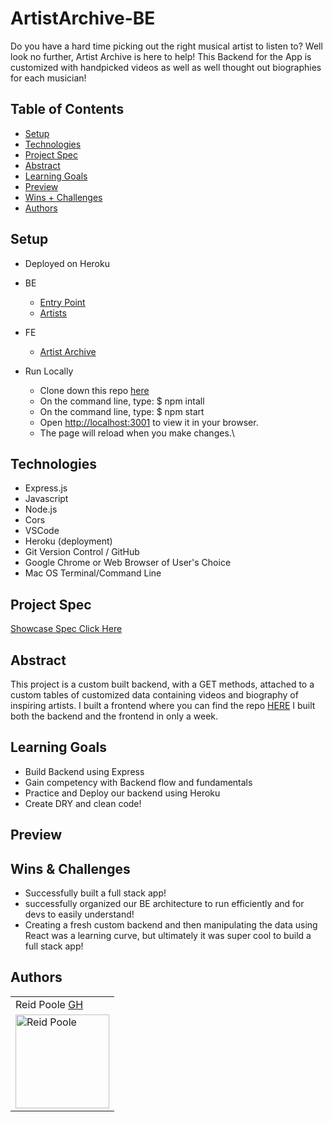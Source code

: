 # ArtistArchive-BE
Do you have a hard time picking out the right musical artist to listen to?  Well look no further, Artist Archive is here to help! This Backend for the App is customized with handpicked videos as well as well thought out biographies for each musician!

## Table of Contents
  - [Setup](#setup)
  - [Technologies](#technologies)
  - [Project Spec](#project-spec)
  - [Abstract](#abstract)
  - [Learning Goals](#learning-goals)
  - [Preview](#preview)
  - [Wins + Challenges](#wins-and-challenges)
  - [Authors](#Authors)

## Setup
- Deployed on Heroku 
- BE
  - [Entry Point](https://artist-archive-be.herokuapp.com)
  - [Artists](https://artist-archive-be.herokuapp.com/api/v1/artists)
- FE
  - [Artist Archive](https://artist-archive-fe.herokuapp.com/)
  
- Run Locally 
  - Clone down this repo [here](https://github.com/KarrarQ/shelf-life-BE)
  - On the command line, type: $ npm intall
  - On the command line, type: $ npm start
  - Open [http://localhost:3001](http://localhost:3001) to view it in your browser.
  - The page will reload when you make changes.\


## Technologies

  - Express.js
  - Javascript
  - Node.js
  - Cors
  - VSCode
  - Heroku (deployment)
  - Git Version Control / GitHub
  - Google Chrome or Web Browser of User's Choice
  - Mac OS Terminal/Command Line

  
## Project Spec
[Showcase Spec Click Here](https://frontend.turing.edu/projects/module-3/showcase.html)

## Abstract 

This project is a custom built backend, with a GET methods, attached to a custom tables of customized data containing videos and biography of inspiring artists. I built a frontend where you can find the repo [HERE](https://github.com/rpoole444/ArtistArchive-FE) I built both the backend and the frontend in only a week. 
## Learning Goals

- Build Backend using Express
- Gain competency with Backend flow and fundamentals
- Practice and Deploy our backend using Heroku
- Create DRY and clean code!

## Preview 

## Wins & Challenges

- Successfully built a full stack app!
- successfully organized our BE architecture to run efficiently and for devs to easily understand! 
- Creating a fresh custom backend and then manipulating the data using React was a learning curve, but ultimately it was super cool to build a full stack app!

## Authors

<table>
    <tr>
      <td> Reid Poole <a href="https://github.com/rpoole444">GH</td>
    </tr>
<td><img src="https://avatars.githubusercontent.com/u/111818942?v=4" alt="Reid Poole"
 width="150" height="auto" /></td>
</table>
